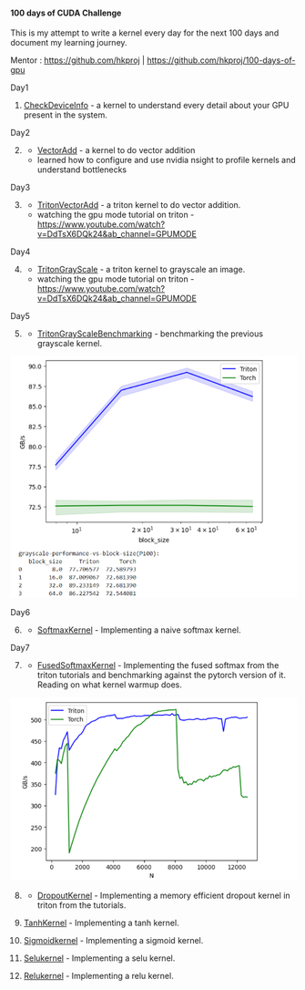 #### 100 days of CUDA Challenge

This is my attempt to write a kernel every day for the next 100 days and document my learning journey.

Mentor : https://github.com/hkproj | https://github.com/hkproj/100-days-of-gpu

Day1

1. [CheckDeviceInfo](day1/checkDeviceInfo.cu) - a kernel to understand every detail about your GPU present in the system.

Day2

2. - [VectorAdd](day2/sumArray.cu) - a kernel to do vector addition
   - learned how to configure and use nvidia nsight to profile kernels and understand bottlenecks

Day3

3. - [TritonVectorAdd](day3/vectorAdd.py) - a triton kernel to do vector addition.
   - watching the gpu mode tutorial on triton - https://www.youtube.com/watch?v=DdTsX6DQk24&ab_channel=GPUMODE

Day4

4. - [TritonGrayScale](day4/grayscale.py) - a triton kernel to grayscale an image.
   - watching the gpu mode tutorial on triton - https://www.youtube.com/watch?v=DdTsX6DQk24&ab_channel=GPUMODE

Day5

5. - [TritonGrayScaleBenchmarking](day5/grayscale_with_benchmark.py) - benchmarking the previous grayscale kernel.

![alt text](assets/grayscale_benchmark.png)

Day6

6. - [SoftmaxKernel](day6/naive_softmax.py) - Implementing a naive softmax kernel.

Day7

7. - [FusedSoftmaxKernel](day7/fused_softmax.py) - Implementing the fused softmax from the triton tutorials and benchmarking against the pytorch version of it. 
Reading on what kernel warmup does.

![alt text](assets/fused_softmax.png)

8. - [DropoutKernel](day8/dropout.py) - Implementing a memory efficient dropout kernel in triton from the tutorials.

9. [TanhKernel](day9/tanh.py) - Implementing a tanh kernel.

10. [Sigmoidkernel](day10/sigmoid.py) - Implementing a sigmoid kernel.

11. [Selukernel](day11/selu.py) - Implementing a selu kernel.

12. [Relukernel](day12/relu.py) - Implementing a relu kernel.
